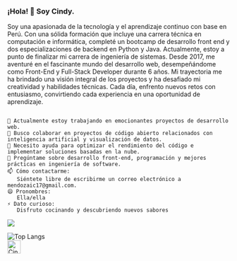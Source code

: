 ### ¡Hola! 👋 Soy Cindy.
<p>Soy una apasionada de la tecnología y el aprendizaje continuo con base en Perú. Con una sólida formación que incluye una carrera técnica en computación e informática, completé un bootcamp de desarrollo front end y dos especializaciones de backend en Python y Java. Actualmente, estoy a punto de finalizar mi carrera de ingeniería de sistemas. Desde 2017, me aventuré en el fascinante mundo del desarrollo web, desempeñándome como Front-End y Full-Stack Developer durante 6 años. Mi trayectoria me ha brindado una visión integral de los proyectos y ha desafiado mi creatividad y habilidades técnicas. Cada día, enfrento nuevos retos con entusiasmo, convirtiendo cada experiencia en una oportunidad de aprendizaje.</p>


```text

🔭 Actualmente estoy trabajando en emocionantes proyectos de desarrollo web.
👯 Busco colaborar en proyectos de código abierto relacionados con inteligencia artificial y visualización de datos.
🤔 Necesito ayuda para optimizar el rendimiento del código e implementar soluciones basadas en la nube.
💬 Pregúntame sobre desarrollo front-end, programación y mejores prácticas en ingeniería de software.
📫 Cómo contactarme:
   Siéntete libre de escribirme un correo electrónico a mendozaic17@gmail.com.
😄 Pronombres:
   Ella/ella
⚡ Dato curioso:
   Disfruto cocinando y descubriendo nuevos sabores 

```


<picture>
  <source
    srcset="https://github-readme-stats.vercel.app/api?username=CindyMendoza&show_icons=true&theme=transparent&include_all_commits=true&rank_icon=github"
    media="(prefers-color-scheme: dark)"
  />
  <source
    srcset="https://github-readme-stats.vercel.app/api?username=CindyMendoza&show_icons=true&theme=transparent&include_all_commits=true&rank_icon=github"
    media="(prefers-color-scheme: light), (prefers-color-scheme: no-preference)"
  />
  <img src="https://github-readme-stats.vercel.app/api?username=CindyMendoza&show_icons=true&theme=transparent&include_all_commits=true&rank_icon=github" />
</picture>

![Top Langs](https://github-readme-stats.vercel.app/api/top-langs/?username=CindyMendoza&hide_progress=false&&langs_count=1&layout=compact)
<br>
<a href="https://www.linkedin.com/in/mendozacindy/">
 <img src="https://www.vectorlogo.zone/logos/linkedin/linkedin-icon.svg" alt="Cindy Mendoza Ibarra's LinkedIn Profile" height="30" width="30">
</a>
